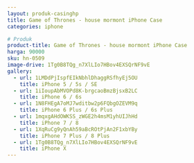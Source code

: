 ```yaml
---
layout: produk-casinghp
title: Game of Thrones - house mormont iPhone Case
categories: iphone

# Produk
product-title: Game of Thrones - house mormont iPhone Case
harga: 90000
sku: hn-0509
image-drive: 1Tg0B8TQg_n7XlLIo7HBov4EXSQrNF9vE
gallery:
  - url: 1LMDdPjIspfEIkNbhlDhaggRSfhyEj5OU
    title: iPhone 5 / 5s / SE
  - url: 1iIoupAbMVOPd8K-brgcaoBmzBjsxB2LC
    title: iPhone 6 / 6s
  - url: 1N8FHEgA7oMJ7wditbw2p6FQbgOZEVM9q
    title: iPhone 6 Plus / 6s Plus
  - url: 1mqxgAHdOWKSS_zWGE2h4msM1yhUIJhHd
    title: iPhone 7 / 8
  - url: 1XqRuCg9yQnAh59aBcROtPjAn2F1xbYBy
    title: iPhone 7 Plus / 8 Plus
  - url: 1Tg0B8TQg_n7XlLIo7HBov4EXSQrNF9vE
    title: iPhone X
---
```

